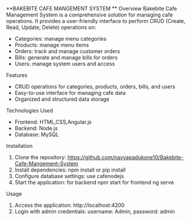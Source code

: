 **BAKEBITE CAFE MANGEMENT SYSTEM
**
Overview
Bakebite Cafe Management System is a comprehensive solution for managing cafe operations. It provides a user-friendly interface to perform CRUD (Create, Read, Update, Delete) operations on:
- Categories: manage menu categories
- Products: manage menu items
- Orders: track and manage customer orders
- Bills: generate and manage bills for orders
- Users: manage system users and access

Features
- CRUD operations for categories, products, orders, bills, and users
- Easy-to-use interface for managing cafe data
- Organized and structured data storage

Technologies Used
- Frontend: HTML,CSS,Angular.js
- Backend: Node.js
- Database: MySQL

Installation
1. Clone the repository: https://github.com/navyapadukone10/Bakebite-Cafe-Mangement-System
2. Install dependencies:  npm install or pip install
3. Configure database settings: use cafenodejs
4. Start the application: for backend npm start
                          for frontend ng serve

Usage
1. Access the application:  http://localhost:4200
2. Login with admin credentials: username: Admin, password: admin


